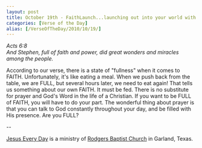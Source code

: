 ```yaml
---
layout: post
title: October 19th - FaithLaunch...launching out into your world with
categories: [Verse of the Day]
alias: [/VerseOfTheDay/2010/10/19/]
---
```


_Acts 6:8  
And Stephen, full of faith and power, did great wonders and miracles
among the people._

According to our verse, there is a state of "fullness" when it
comes to FAITH. Unfortunately, it's like eating a meal. When we push
back from the table, we are FULL, but several hours later, we need to
eat again! That tells us something about our own FAITH. It must be
fed. There is no substitute for prayer and God's Word in the life of
a Christian. If you want to be FULL of FAITH, you will have to do
your part. The wonderful thing about prayer is that you can talk to
God constantly throughout your day, and be filled with His presence.
Are you FULL?

 --

<a href=http://jesuseveryday.net>Jesus Every Day</a> is a ministry of <a href=http://rodgersbaptist.net>Rodgers Baptist Church</a> in Garland, Texas.
